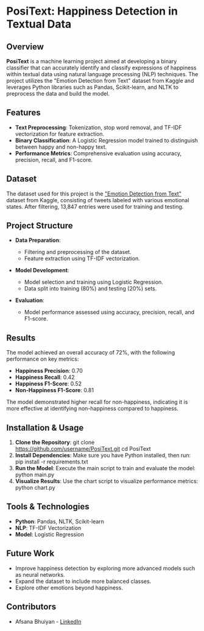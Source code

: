 # PosiText: Happiness Detection in Textual Data

## Overview

**PosiText** is a machine learning project aimed at developing a binary classifier that can accurately identify and classify expressions of happiness within textual data using natural language processing (NLP) techniques. The project utilizes the "Emotion Detection from Text" dataset from Kaggle and leverages Python libraries such as Pandas, Scikit-learn, and NLTK to preprocess the data and build the model.

## Features

- **Text Preprocessing**: Tokenization, stop word removal, and TF-IDF vectorization for feature extraction.
- **Binary Classification**: A Logistic Regression model trained to distinguish between happy and non-happy text.
- **Performance Metrics**: Comprehensive evaluation using accuracy, precision, recall, and F1-score.

## Dataset

The dataset used for this project is the ["Emotion Detection from Text"](https://www.kaggle.com/datasets/pashupatigupta/emotion-detection-from-text) dataset from Kaggle, consisting of tweets labeled with various emotional states. After filtering, 13,847 entries were used for training and testing.

## Project Structure

- **Data Preparation**: 
  - Filtering and preprocessing of the dataset.
  - Feature extraction using TF-IDF vectorization.

- **Model Development**:
  - Model selection and training using Logistic Regression.
  - Data split into training (80%) and testing (20%) sets.

- **Evaluation**:
  - Model performance assessed using accuracy, precision, recall, and F1-score.

## Results

The model achieved an overall accuracy of 72%, with the following performance on key metrics:

- **Happiness Precision**: 0.70
- **Happiness Recall**: 0.42
- **Happiness F1-Score**: 0.52
- **Non-Happiness F1-Score**: 0.81

The model demonstrated higher recall for non-happiness, indicating it is more effective at identifying non-happiness compared to happiness.

## Installation & Usage

1. **Clone the Repository**:
   git clone https://github.com/username/PosiText.git
   cd PosiText
2. **Install Dependencies**:
   Make sure you have Python installed, then run:
   pip install -r requirements.txt
3. **Run the Model**:
   Execute the main script to train and evaluate the model:
   python main.py
4. **Visualize Results**:
   Use the chart script to visualize performance metrics:
   python chart.py
## Tools & Technologies

- **Python**: Pandas, NLTK, Scikit-learn
- **NLP**: TF-IDF Vectorization
- **Model**: Logistic Regression

## Future Work

- Improve happiness detection by exploring more advanced models such as neural networks.
- Expand the dataset to include more balanced classes.
- Explore other emotions beyond happiness.

## Contributors

- Afsana Bhuiyan - [LinkedIn](https://www.linkedin.com/in/afsanabhuiyan/)
